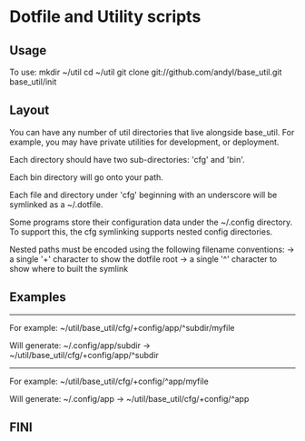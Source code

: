 # Dotfile and Utility scripts

## Usage

To use:
  mkdir ~/util
  cd ~/util
  git clone git://github.com/andyl/base_util.git
  base_util/init

## Layout

You can have any number of util directories that
live alongside base_util.  For example, you may 
have private utilities for development, or 
deployment.  

Each directory should have two sub-directories: 
'cfg' and 'bin'.  

Each bin directory will go onto your path.

Each file and directory under 'cfg' beginning with
an underscore will be symlinked as a ~/.dotfile.  

Some programs store their configuration data under
the ~/.config directory.  To support this, the
cfg symlinking supports nested config directories.

Nested paths must be encoded using the following filename conventions:
-> a single '+' character to show the dotfile root
-> a single '^' character to show where to built the symlink

## Examples

-------------------------------------------------
For example:
~/util/base_util/cfg/+config/app/^subdir/myfile

Will generate:
~/.config/app/subdir -> ~/util/base_util/cfg/+config/app/^subdir

-------------------------------------------------
For example:
~/util/base_util/cfg/+config/^app/myfile

Will generate:
~/.config/app -> ~/util/base_util/cfg/+config/^app

## FINI
